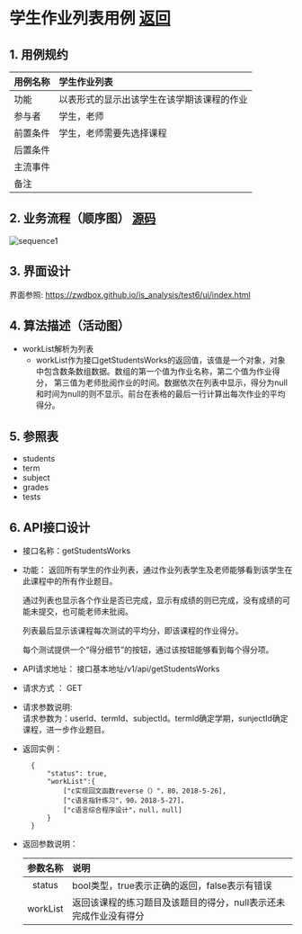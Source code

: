 # 学生作业列表用例 [返回](./README.md)
## 1. 用例规约

|用例名称|学生作业列表|
|-------|:-------------|
|功能|以表形式的显示出该学生在该学期该课程的作业|
|参与者|学生，老师|
|前置条件|学生，老师需要先选择课程|
|后置条件| |
|主流事件| |
|备注| |

## 2. 业务流程（顺序图） [源码](./src/sequence学生列表.puml)
![sequence1](./sequence学生列表.png) 

## 3. 界面设计
界面参照: https://zwdbox.github.io/is_analysis/test6/ui/index.html

## 4. 算法描述（活动图）

- workList解析为列表  
  - workList作为接口getStudentsWorks的返回值，该值是一个对象，对象中包含数条数组数据。数组的第一个值为作业名称，第二个值为作业得分，
  第三值为老师批阅作业的时间。数据依次在列表中显示，得分为null和时间为null的则不显示。前台在表格的最后一行计算出每次作业的平均得分。
## 5. 参照表

- students
- term
- subject
- grades
- tests

## 6. API接口设计

- 接口名称：getStudentsWorks
    
- 功能：
    返回所有学生的作业列表，通过作业列表学生及老师能够看到该学生在此课程中的所有作业题目。
    
    通过列表也显示各个作业是否已完成，显示有成绩的则已完成，没有成绩的可能未提交，也可能老师未批阅。

    列表最后显示该课程每次测试的平均分，即该课程的作业得分。
    
    每个测试提供一个“得分细节”的按钮，通过该按钮能够看到每个得分项。
    
- API请求地址： 
   接口基本地址/v1/api/getStudentsWorks

- 请求方式 ：
    GET  

- 请求参数说明:        
    请求参数为：userId、termId、subjectId。termId确定学期，sunjectId确定课程，进一步作业题目。
    
- 返回实例：

        {
            "status": true,
            "workList":{
                ["c实现回文函数reverse（）"，80，2018-5-26],
                ["c语言指针练习"，90，2018-5-27]，
                ["c语言综合程序设计"，null，null]
            }
        }
  
- 返回参数说明：    
 
  |参数名称|说明|
  |:---------:|:--------------------------------------------------------|      
  |status|bool类型，true表示正确的返回，false表示有错误|
  |workList|返回该课程的练习题目及该题目的得分，null表示还未完成作业没有得分|